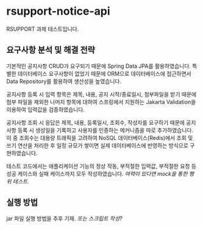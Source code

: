 # rsupport-notice-api
RSUPPORT 과제 테스트입니다.

## 요구사항 분석 및 해결 전략
기본적인 공지사항 CRUD가 요구되기 때문에 Spring Data JPA를 활용하였습니다. 특별한 데이터베이스 요구사항이 없었기 때문에 ORM으로 데이터베이스에 접근하면서 Data Repository를 활용하여 생산성을 높였습니다.

공지사항 등록 시 입력 항목은 제목, 내용, 공지 시작/종료일시, 첨부파일을 받기 때문에 첨부 파일을 제외한 나머지 항목에 대하여 스프링에서 지원하는 Jakarta Validation을 이용하여 입력값을 검증하였습니다.

공지사항 조회 시 응답은 제목, 내용, 등록일시, 조회수, 작성자를 요구하기 때문에 공지사항 등록 시 생성일을 기록하고 사용자를 인증하는 메커니즘을 따로 추가하였습니다. 이 중 조회수는 대용량 트래픽을 고려하여 NoSQL 데이터베이스(Redis)에서 조회 및 쓰기 연산을 처리한 후 일정 규모가 쌓이면 실제 데이터베이스에 반영하는 방식으로 구현하였습니다.  

테스트 코드에서는 애플리케이션 기능의 정상 작동, 부적절한 입력값, 부적절한 요청 등 성공 케이스와 실패 케이스까지 모두 작성하였습니다. _여력이 있다면 mock을 통한 행위 테스트._

## 실행 방법
jar 파일 실행 방법을 추후 기재. _또는 스크립트 작성?_

